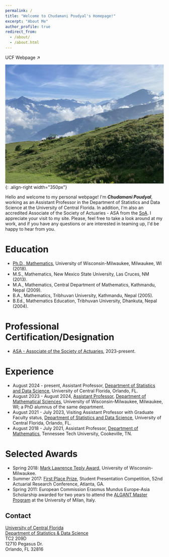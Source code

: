 ```yaml
---
permalink: /
title: "Welcome to Chudamani Poudyal's Homepage!" 
excerpt: "About Me"
author_profile: true
redirect_from: 
  - /about/
  - /about.html
---
```


<!-- <a href="https://uwm.edu/math/people/poudyal-chudamani/">UW-Milwaukee Webpage</a> -->
<a href="https://sciences.ucf.edu/statistics/person/chudamani-poudyal/" target="_blank" style="text-decoration: none;">UCF Webpage &#8599;</a>
<!-- <a href="https://uwm.edu/math/people/poudyal-chudamani/" target="_blank" style="text-decoration: none;">UW-Milwaukee Webpage &#8599;</a> -->

<!-- ![Editing a markdown file for a talk](/images/pyramid2.png){: .align-right width="350px"} -->
![Editing a markdown file for a talk](/images/PT2.jpg){: .align-right width="350px"}
<!--- ![Editing a markdown file for a talk](/images/PT2.jpg) --->
Hello and welcome to my personal webpage! I'm _**Chudamani Poudyal**_, working as an Assistant Professor in the Department of Statistics and Data Science at the University of Central Florida. In addition, I'm also an accredited Associate of the Society of Actuaries - ASA from the <a href="https://www.soa.org/">SoA</a>. I appreciate your visit to my site. Please, feel free to take a look around at my work, and if you have any questions or are interested in teaming up, I'd be happy to hear from you.

Education
===== 
- <a href="https://genealogy.math.ndsu.nodak.edu/id.php?id=238122">Ph.D., Mathematics</a>, University of Wisconsin-Milwaukee, Milwaukee, WI (2018).
- M.S., Mathematics, New Mexico State University, Las Cruces, NM (2013).
- M.A., Mathematics, Central Department of Mathematics, Kathmandu, Nepal (2009).
- B.A., Mathematics, Tribhuvan University, Kathmandu, Nepal (2005). 
- B.Ed., Mathematics Education, Tribhuvan University, Dhankuta, Nepal (2004).

Professional Certification/Designation
=====
-  <a href="https://www.soa.org/Education/Exam-Req/edu-asa-req.aspx">ASA - Associate of the Society of Actuaries</a>, 2023-present.
  
Experience
=====
- August 2024 - present, Assistant Professor, <a href="https://sciences.ucf.edu/statistics/">Department of Statistics and Data Science</a>, University of Central Florida, Orlando, FL. 
- August 2023 - August 2024, <a href="https://uwm.edu/math/people/poudyal-chudamani/">Assistant Professor</a>, <a href="https://uwm.edu/math/">Department of Mathematical Sciences</a>, University of Wisconsin-Milwaukee, Milwaukee, WI; a PhD alumnus of the same department.
- August 2021 - July 2023, Visiting Assistant Professor with Graduate Faculty status, <a href="https://sciences.ucf.edu/statistics/">Department of Statistics and Data Science</a>, University of Central Florida, Orlando, FL.
- August 2018 - July 2021, Assistant Professor, <a href="https://www.tntech.edu/cas/math/">Department of Mathematics</a>, Tennessee Tech University, Cookeville, TN.

Selected Awards
=====
- Spring 2018: <a href="https://uwm.edu/math/spring-2018-awards-ceremony-recap/">Mark Lawrence Teply Award</a>, University of Wisconsin-Milwaukee.
- Summer 2017: [First Place Prize](http://chudamani-poudyal.github.io/files/SOA_Prize_ARC_2017.pdf), Student Presentation Competition, 52nd Actuarial Research Conference, Atlanta, GA.
- Spring 2011: European Commission Erasmus Mundus Europe-Asia Scholarship awarded for two years to attend the <a href="https://algant.eu/">ALGANT Master Program</a> at the University of Milan, Italy. 

Contact
-------
[University of Central Florida](https://www.ucf.edu/) \
[Department of Statistics & Data Science](https://sciences.ucf.edu/statistics/) \
TC2 209D \
12710 Pegasus Dr. \
Orlando, FL 32816
